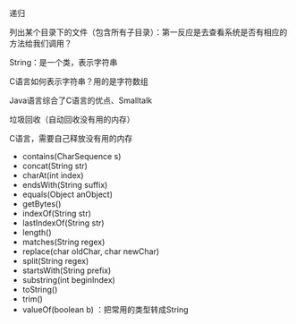 




递归



列出某个目录下的文件（包含所有子目录）：第一反应是去查看系统是否有相应的方法给我们调用？



String：是一个类，表示字符串

C语言如何表示字符串？用的是字符数组

Java语言综合了C语言的优点、Smalltalk

垃圾回收（自动回收没有用的内存）

C语言，需要自己释放没有用的内存


- contains(CharSequence s) 
- concat(String str) 
- charAt(int index) 
- endsWith(String suffix) 
- equals(Object anObject) 
- getBytes() 
- indexOf(String str) 
- lastIndexOf(String str) 
- length() 
- matches(String regex) 
- replace(char oldChar, char newChar) 
- split(String regex) 
- startsWith(String prefix) 
- substring(int beginIndex)
- toString() 
- trim() 
- valueOf(boolean b) ：把常用的类型转成String